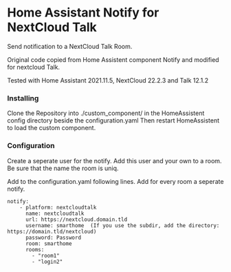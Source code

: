 # Home Assistant Notify for NextCloud Talk

Send notification to a NextCloud Talk Room.

Original code copied from Home Assistent component Notify and modified for nextcloud Talk.

Tested with Home Assistant 2021.11.5, NextCloud 22.2.3 and Talk 12.1.2

### Installing

Clone the Repository into ./custom_component/ in the HomeAssistent config directory beside the configuration.yaml 
Then restart HomeAssistent to load the custom component.

### Configuration

Create a seperate user for the notify. Add this user and your own to a room. Be sure that the name the room is uniq.

Add to the configuration.yaml following lines. Add for every room a seperate notify.

```
notify:
    - platform: nextcloudtalk
      name: nextcloudtalk
      url: https://nextcloud.domain.tld
      username: smarthome  (If you use the subdir, add the directory: https://domain.tld/nextcloud)
      password: Password
      room: smarthome
      rooms: 
        - "room1"
        - "login2"
 

```
